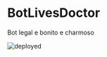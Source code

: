 # BotLivesDoctor
Bot legal e bonito e charmoso

![deployed](https://github.com/HappyHippyHippo/BotLivesDoctor/actions/workflows/deploy.yml/badge.svg)
